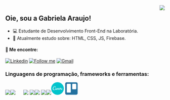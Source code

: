 
<img align="right" height="200" style="margin-left: 25px" src="https://user-images.githubusercontent.com/104042912/202274416-4d1585a3-2d8e-4754-b646-d7a1e63c9b0b.png">


## Oie, sou a Gabriela Araujo!



- :computer: Estudante de Desenvolvimento Front-End na Laboratória.
- 🌱  Atualmente estudo sobre: HTML, CSS, JS, Firebase.

#### 🔗 Me encontre:
[![Linkedin](https://img.shields.io/badge/-LinkedIn-blue?style=flat&logo=Linkedin&logoColor=white)](https://www.linkedin.com/in/gabrielaaraujolink/)
[<img src="https://img.shields.io/github/followers/gabriela-araujosilva?label=follow&style=social" height="22" title="Follow me" />](https://github.com/gabriela-araujosilva)
[![Gmail](https://img.shields.io/badge/-Gmail-c14438?style=flat&logo=Gmail&logoColor=white)](mailto:gabrielaaraujo.sil@gmail.com)
<br>
 
 ### Linguagens de programação, frameworks e ferramentas:
 
<img height="40" src="https://user-images.githubusercontent.com/104042912/202726408-e1b68752-0bdc-47ef-b54b-07d7d4183383.svg"><img height="40" src="https://user-images.githubusercontent.com/104042912/202726437-f0fcd471-0a3c-41cd-b122-9df4f46cefa9.svg"><img align="horizontal" height="40" style="margin-left:25px" src="https://user-images.githubusercontent.com/104042912/202726474-17ef4fac-9b8f-4827-84d7-daaebba5b598.svg">
<img height="40" src="https://camo.githubusercontent.com/dc9e7e657b4cd5ba7d819d1a9ce61434bd0ddbb94287d7476b186bd783b62279/68747470733a2f2f63646e2e6a7364656c6976722e6e65742f67682f64657669636f6e732f64657669636f6e2f69636f6e732f6769742f6769742d6f726967696e616c2e737667"><img height="40" 
src="https://user-images.githubusercontent.com/104032202/185528210-64bc3515-1ccd-4b07-8da6-15ab74e93c61.png"> <img height="40" src="https://user-images.githubusercontent.com/104042912/202726504-181fb2ea-4be1-469b-8408-17af50b9c31c.svg"><img height="40" src="https://user-images.githubusercontent.com/104042912/202726527-e0ac1f27-a3ee-4e07-8d92-5bb6e24d4cd8.svg"><img height="40" src="https://raw.githubusercontent.com/devicons/devicon/master/icons/canva/canva-original.svg"> <img height="40" src="https://raw.githubusercontent.com/devicons/devicon/master/icons/trello/trello-plain.svg">




